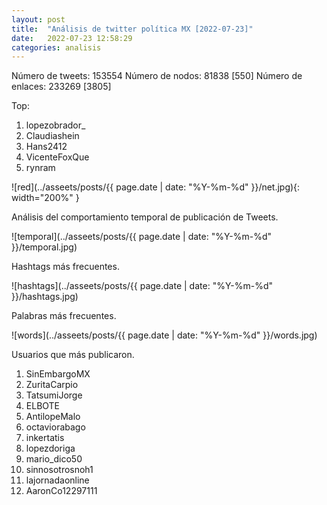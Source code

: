 ```yaml
---
layout: post
title:  "Análisis de twitter política MX [2022-07-23]"
date:   2022-07-23 12:58:29
categories: analisis
---
```


Número de tweets: 153554
Número de nodos: 81838 [550]
Número de enlaces: 233269 [3805]

Top:
1.  lopezobrador_
1.  Claudiashein
1.  Hans2412
1.  VicenteFoxQue
1.  rynram

![red](../asseets/posts/{{ page.date | date: "%Y-%m-%d" }}/net.jpg){: width="200%" }

Análisis del comportamiento temporal de publicación de Tweets.

![temporal](../asseets/posts/{{ page.date | date: "%Y-%m-%d" }}/temporal.jpg)

Hashtags más frecuentes.

![hashtags](../asseets/posts/{{ page.date | date: "%Y-%m-%d" }}/hashtags.jpg)

Palabras más frecuentes.

![words](../asseets/posts/{{ page.date | date: "%Y-%m-%d" }}/words.jpg)

Usuarios que más publicaron.

1.  SinEmbargoMX
1.  ZuritaCarpio
1.  TatsumiJorge
1.  ELBOTE
1.  AntilopeMalo
1.  octaviorabago
1.  inkertatis
1.  lopezdoriga
1.  mario_dico50
1.  sinnosotrosnoh1
1.  lajornadaonline
1.  AaronCo12297111